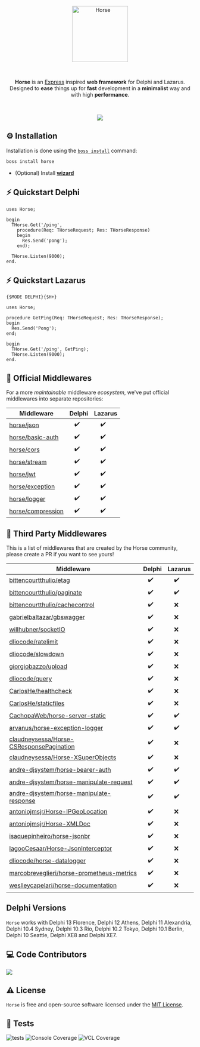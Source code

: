 <p align="center">
  <a href="https://github.com/HashLoad/horse/blob/master/img/horse.png">
    <img alt="Horse" height="150" src="https://github.com/HashLoad/horse/blob/master/img/horse.png">
  </a>  
</p><br>
<p align="center">
  <b>Horse</b> is an <a href="https://github.com/expressjs/express">Express</a> inspired <b>web framework</b> for Delphi and Lazarus.<br>Designed to <b>ease</b> things up for <b>fast</b> development in a <b>minimalist</b> way and with high <b>performance</b>.
</p><br>
<p align="center">
  <a href="https://t.me/hashload">
    <img src="https://img.shields.io/badge/telegram-join%20channel-7289DA?style=flat-square">
  </a>
</p>

## ⚙️ Installation
Installation is done using the [`boss install`](https://github.com/HashLoad/boss) command:
``` sh
boss install horse
```
* (Optional) Install [**wizard**](https://github.com/HashLoad/horse-wizard)

## ⚡️ Quickstart Delphi
```delphi
uses Horse;

begin
  THorse.Get('/ping',
    procedure(Req: THorseRequest; Res: THorseResponse)
    begin
      Res.Send('pong');
    end);

  THorse.Listen(9000);
end.
```

## ⚡️ Quickstart Lazarus
```delphi
{$MODE DELPHI}{$H+}

uses Horse;

procedure GetPing(Req: THorseRequest; Res: THorseResponse);
begin
  Res.Send('Pong');
end;

begin
  THorse.Get('/ping', GetPing);
  THorse.Listen(9000);
end. 
```

## 🧬 Official Middlewares

For a more _maintainable_ middleware _ecosystem_, we've put official middlewares into separate repositories:

| Middleware | Delphi | Lazarus |
| ------------------------------------------------------------------- | -------------------- | --------------------------- |
|  [horse/json](https://github.com/HashLoad/jhonson)                  | &nbsp;&nbsp;&nbsp;✔️ | &nbsp;&nbsp;&nbsp;&nbsp;✔️ |
|  [horse/basic-auth](https://github.com/HashLoad/horse-basic-auth)   | &nbsp;&nbsp;&nbsp;✔️ | &nbsp;&nbsp;&nbsp;&nbsp;✔️ |
|  [horse/cors](https://github.com/HashLoad/horse-cors)               | &nbsp;&nbsp;&nbsp;✔️ | &nbsp;&nbsp;&nbsp;&nbsp;✔️ |
|  [horse/stream](https://github.com/HashLoad/horse-octet-stream)     | &nbsp;&nbsp;&nbsp;✔️ | &nbsp;&nbsp;&nbsp;&nbsp;✔️ |
|  [horse/jwt](https://github.com/HashLoad/horse-jwt)                 | &nbsp;&nbsp;&nbsp;✔️ | &nbsp;&nbsp;&nbsp;&nbsp;✔️ |
|  [horse/exception](https://github.com/HashLoad/handle-exception)    | &nbsp;&nbsp;&nbsp;✔️ | &nbsp;&nbsp;&nbsp;&nbsp;✔️ |
|  [horse/logger](https://github.com/HashLoad/horse-logger)           | &nbsp;&nbsp;&nbsp;✔️ | &nbsp;&nbsp;&nbsp;&nbsp;✔️ |
|  [horse/compression](https://github.com/HashLoad/horse-compression) | &nbsp;&nbsp;&nbsp;✔️ | &nbsp;&nbsp;&nbsp;&nbsp;✔️ |

## 🌱 Third Party Middlewares

This is a list of middlewares that are created by the Horse community, please create a PR if you want to see yours!

| Middleware | Delphi | Lazarus |
| ---------------------------------------------------------------------------------------------------------- | -------------------- | --------------------------- |
|  [bittencourtthulio/etag](https://github.com/bittencourtthulio/Horse-ETag)                                 | &nbsp;&nbsp;&nbsp;✔️ | &nbsp;&nbsp;&nbsp;&nbsp;✔️ |
|  [bittencourtthulio/paginate](https://github.com/bittencourtthulio/Horse-Paginate)                         | &nbsp;&nbsp;&nbsp;✔️ | &nbsp;&nbsp;&nbsp;&nbsp;✔️ |
|  [bittencourtthulio/cachecontrol](https://github.com/bittencourtthulio/horse-cachecontrol)                 | &nbsp;&nbsp;&nbsp;✔️ | &nbsp;&nbsp;&nbsp;&nbsp;❌ |
|  [gabrielbaltazar/gbswagger](https://github.com/gabrielbaltazar/gbswagger)                                 | &nbsp;&nbsp;&nbsp;✔️ | &nbsp;&nbsp;&nbsp;&nbsp;❌ |
|  [willhubner/socketIO](https://github.com/WillHubner/Horse-SocketIO)                                       | &nbsp;&nbsp;&nbsp;✔️ | &nbsp;&nbsp;&nbsp;&nbsp;❌ |
|  [dliocode/ratelimit](https://github.com/dliocode/horse-ratelimit)                                         | &nbsp;&nbsp;&nbsp;✔️ | &nbsp;&nbsp;&nbsp;&nbsp;❌ |
|  [dliocode/slowdown](https://github.com/dliocode/horse-slowdown)                                           | &nbsp;&nbsp;&nbsp;✔️ | &nbsp;&nbsp;&nbsp;&nbsp;❌ |
|  [giorgiobazzo/upload](https://github.com/giorgiobazzo/horse-upload)                                       | &nbsp;&nbsp;&nbsp;✔️ | &nbsp;&nbsp;&nbsp;&nbsp;❌ |
|  [dliocode/query](https://github.com/dliocode/horse-query)                                                 | &nbsp;&nbsp;&nbsp;✔️ | &nbsp;&nbsp;&nbsp;&nbsp;❌ |
|  [CarlosHe/healthcheck](https://github.com/CarlosHe/horse-healthcheck)                                     | &nbsp;&nbsp;&nbsp;✔️ | &nbsp;&nbsp;&nbsp;&nbsp;❌ |
|  [CarlosHe/staticfiles](https://github.com/CarlosHe/horse-staticfiles)                                     | &nbsp;&nbsp;&nbsp;✔️ | &nbsp;&nbsp;&nbsp;&nbsp;❌ |
|  [CachopaWeb/horse-server-static](https://github.com/CachopaWeb/horse-server-static)                       | &nbsp;&nbsp;&nbsp;✔️ | &nbsp;&nbsp;&nbsp;&nbsp;✔️ |
|  [arvanus/horse-exception-logger](https://github.com/arvanus/horse-exception-logger)                       | &nbsp;&nbsp;&nbsp;✔️ | &nbsp;&nbsp;&nbsp;&nbsp;✔️ |
|  [claudneysessa/Horse-CSResponsePagination](https://github.com/claudneysessa/Horse-CSResponsePagination)   | &nbsp;&nbsp;&nbsp;✔️ | &nbsp;&nbsp;&nbsp;&nbsp;❌ |
|  [claudneysessa/Horse-XSuperObjects](https://github.com/claudneysessa/Horse-XSuperObjects)                 | &nbsp;&nbsp;&nbsp;✔️ | &nbsp;&nbsp;&nbsp;&nbsp;❌ |
|  [andre-djsystem/horse-bearer-auth](https://github.com/andre-djsystem/horse-bearer-auth)                   | &nbsp;&nbsp;&nbsp;✔️ | &nbsp;&nbsp;&nbsp;&nbsp;✔️ |
|  [andre-djsystem/horse-manipulate-request](https://github.com/andre-djsystem/horse-manipulate-request)     | &nbsp;&nbsp;&nbsp;✔️ | &nbsp;&nbsp;&nbsp;&nbsp;✔️ |
|  [andre-djsystem/horse-manipulate-response](https://github.com/andre-djsystem/horse-manipulate-response)   | &nbsp;&nbsp;&nbsp;✔️ | &nbsp;&nbsp;&nbsp;&nbsp;✔️ |
|  [antoniojmsjr/Horse-IPGeoLocation](https://github.com/antoniojmsjr/Horse-IPGeoLocation)                   | &nbsp;&nbsp;&nbsp;✔️ | &nbsp;&nbsp;&nbsp;&nbsp;❌ |
|  [antoniojmsjr/Horse-XMLDoc](https://github.com/antoniojmsjr/Horse-XMLDoc)                                 | &nbsp;&nbsp;&nbsp;✔️ | &nbsp;&nbsp;&nbsp;&nbsp;❌ |
|  [isaquepinheiro/horse-jsonbr](https://github.com/HashLoad/JSONBr)                                         | &nbsp;&nbsp;&nbsp;✔️ | &nbsp;&nbsp;&nbsp;&nbsp;❌ |
|  [IagooCesaar/Horse-JsonInterceptor](https://github.com/IagooCesaar/Horse-JsonInterceptor)                 | &nbsp;&nbsp;&nbsp;✔️ | &nbsp;&nbsp;&nbsp;&nbsp;❌ |
|  [dliocode/horse-datalogger](https://github.com/dliocode/horse-datalogger)                                 | &nbsp;&nbsp;&nbsp;✔️ | &nbsp;&nbsp;&nbsp;&nbsp;❌ |
|  [marcobreveglieri/horse-prometheus-metrics](https://github.com/marcobreveglieri/horse-prometheus-metrics) | &nbsp;&nbsp;&nbsp;✔️ | &nbsp;&nbsp;&nbsp;&nbsp;❌ |
|  [weslleycapelari/horse-documentation](https://github.com/weslleycapelari/horse-documentation)             | &nbsp;&nbsp;&nbsp;✔️ | &nbsp;&nbsp;&nbsp;&nbsp;❌ |

## Delphi Versions
`Horse` works with Delphi 13 Florence, Delphi 12 Athens, Delphi 11 Alexandria, Delphi 10.4 Sydney, Delphi 10.3 Rio, Delphi 10.2 Tokyo, Delphi 10.1 Berlin, Delphi 10 Seattle, Delphi XE8 and Delphi XE7.

## 💻 Code Contributors

<a href="https://github.com/Hashload/horse/graphs/contributors">
  <img src="https://contrib.rocks/image?repo=Hashload/horse" />
</a>

## ⚠️ License

`Horse` is free and open-source software licensed under the [MIT License](https://github.com/HashLoad/horse/blob/master/LICENSE). 

## 📐 Tests

![tests](https://github.com/GlerystonMatos/horse/workflows/tests/badge.svg) ![Console Coverage ](https://img.shields.io/badge/console%20coverage-45%25-blue) ![VCL Coverage ](https://img.shields.io/badge/vcl%20coverage-43%25-blue)

